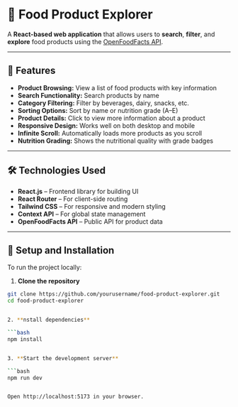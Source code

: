 # 🥗 Food Product Explorer

A **React-based web application** that allows users to **search**, **filter**, and **explore** food products using the [OpenFoodFacts API](https://world.openfoodfacts.org/).

---

## 🚀 Features

- **Product Browsing:** View a list of food products with key information
- **Search Functionality:** Search products by name
- **Category Filtering:** Filter by beverages, dairy, snacks, etc.
- **Sorting Options:** Sort by name or nutrition grade (A–E)
- **Product Details:** Click to view more information about a product
- **Responsive Design:** Works well on both desktop and mobile
- **Infinite Scroll:** Automatically loads more products as you scroll
- **Nutrition Grading:** Shows the nutritional quality with grade badges

---

## 🛠️ Technologies Used

- **React.js** – Frontend library for building UI
- **React Router** – For client-side routing
- **Tailwind CSS** – For responsive and modern styling
- **Context API** – For global state management
- **OpenFoodFacts API** – Public API for product data

---

## 🔧 Setup and Installation

To run the project locally:


1. **Clone the repository**  

 ```bash
git clone https://github.com/yourusername/food-product-explorer.git
cd food-product-explorer


2. **nstall dependencies**

 ```bash
npm install


3. **Start the development server**

 ```bash
npm run dev


Open http://localhost:5173 in your browser.